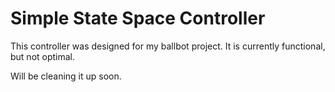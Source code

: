 # Simple State Space Controller

This controller was designed for my ballbot project. It is currently functional, but not optimal.

Will be cleaning it up soon.
